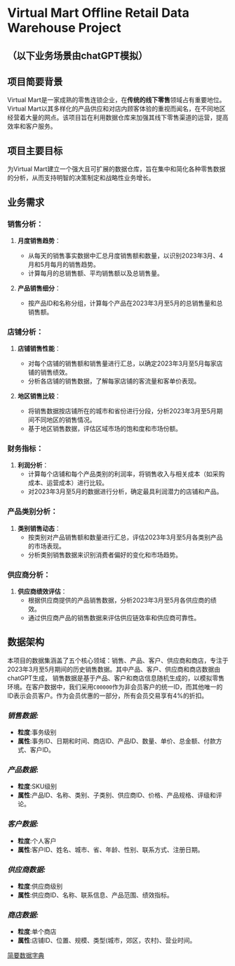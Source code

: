 # Virtual Mart Offline Retail Data Warehouse Project

## （以下业务场景由chatGPT模拟）

## 项目简要背景
Virtual Mart是一家成熟的零售连锁企业，在**传统的线下零售**领域占有重要地位。Virtual Mart以其多样化的产品供应和对店内顾客体验的重视而闻名，在不同地区经营着大量的网点。该项目旨在利用数据仓库来加强其线下零售渠道的运营，提高效率和客户服务。

## 项目主要目标
为Virtual Mart建立一个强大且可扩展的数据仓库，旨在集中和简化各种零售数据的分析，从而支持明智的决策制定和战略性业务增长。

## 业务需求
### 销售分析：
1. **月度销售趋势**：
   - 从每天的销售事实数据中汇总月度销售额和数量，以识别2023年3月、4月和5月每月的销售趋势。
   - 计算每月的总销售额、平均销售额以及总销售量。

2. **产品销售细分**：
   - 按产品ID和名称分组，计算每个产品在2023年3月至5月的总销售量和总销售额。

### 店铺分析：
1. **店铺销售性能**：
   - 对每个店铺的销售额和销售量进行汇总，以确定2023年3月至5月每家店铺的销售绩效。
   - 分析各店铺的销售数据，了解每家店铺的客流量和客单价表现。

2. **地区销售比较**：
   - 将销售数据按店铺所在的城市和省份进行分段，分析2023年3月至5月期间不同地区的销售情况。
   - 基于地区销售数据，评估区域市场的饱和度和市场份额。

### 财务指标：
1. **利润分析**：
   - 计算每个店铺和每个产品类别的利润率，将销售收入与相关成本（如采购成本、运营成本）进行比较。
   - 对2023年3月至5月的数据进行分析，确定最具利润潜力的店铺和产品。

### 产品类别分析：
1. **类别销售动态**：
   - 按类别对产品销售额和数量进行汇总，评估2023年3月至5月各类别产品的市场表现。
   - 分析类别销售数据来识别消费者偏好的变化和市场趋势。

### 供应商分析：
1. **供应商绩效评估**：
   - 根据供应商提供的产品销售数据，分析2023年3月至5月各供应商的绩效。
   - 通过供应商产品的销售数据来评估供应链效率和供应商可靠性。


## 数据架构
本项目的数据集涵盖了五个核心领域：销售、产品、客户、供应商和商店，专注于2023年3月至5月期间的历史销售数据。其中产品、客户、供应商和商店数据由chatGPT生成，
销售数据是基于产品、客户和商店信息随机生成的，以模拟零售环境。在客户数据中，我们采用`C00000`作为非会员客户的统一ID，而其他唯一的ID表示会员客户。作为会员优惠的一部分，所有会员交易享有4%的折扣。
### *销售数据:*
- **粒度**:事务级别
- **属性**:事务ID、日期和时间、商店ID、产品ID、数量、单价、总金额、付款方式、客户ID。

### *产品数据*:
- **粒度**:SKU级别
- **属性**:产品ID、名称、类别、子类别、供应商ID、价格、产品规格、评级和评论。

### *客户数据:*
- **粒度**:个人客户
- **属性**:客户ID、姓名、城市、省、年龄、性别、联系方式、注册日期。

### *供应商数据:*
- **粒度**:供应商级别
- **属性**:供应商ID、名称、联系信息、产品范围、绩效指标。

### *商店数据:*
- **粒度**:单个商店
- **属性**:店铺ID、位置、规模、类型(城市，郊区，农村)、营业时间。

[简要数据字典](/src/data/DataDictionary.md)
